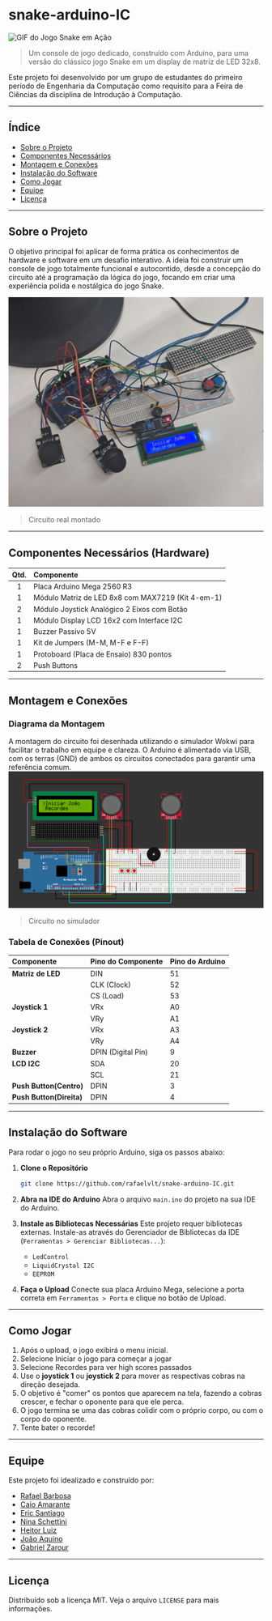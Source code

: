 # snake-arduino-IC
![GIF do Jogo Snake em Ação](https://upload.wikimedia.org/wikipedia/commons/5/55/Snake_can_be_completed.gif)
> Um console de jogo dedicado, construído com Arduino, para uma versão do clássico jogo Snake em um display de matriz de LED 32x8.

Este projeto foi desenvolvido por um grupo de estudantes do primeiro período de Engenharia da Computação como requisito para a Feira de Ciências da disciplina de Introdução à Computação.

---

## Índice

- [Sobre o Projeto](#sobre-o-projeto)
- [Componentes Necessários](#componentes-necessários-hardware)
- [Montagem e Conexões](#montagem-e-conexoes)
- [Instalação do Software](#instalação-do-software)
- [Como Jogar](#como-jogar)
- [Equipe](#equipe)
- [Licença](#licença)

---

## Sobre o Projeto

O objetivo principal foi aplicar de forma prática os conhecimentos de hardware e software em um desafio interativo. A ideia foi construir um console de jogo totalmente funcional e autocontido, desde a concepção do circuito até a programação da lógica do jogo, focando em criar uma experiência polida e nostálgica do jogo Snake.

![Foto do circuito real](fotos/circuito_real.jpeg)

> Circuito real montado

---

## Componentes Necessários (Hardware)

| Qtd. | Componente |
| :--: | :--- |
| 1 | Placa Arduino Mega 2560 R3 |
| 1 | Módulo Matriz de LED 8x8 com MAX7219 (Kit 4-em-1) |
| 2 | Módulo Joystick Analógico 2 Eixos com Botão |
| 1 | Módulo Display LCD 16x2 com Interface I2C |
| 1 | Buzzer Passivo 5V |
| 1 | Kit de Jumpers (M-M, M-F e F-F) |
| 1 | Protoboard (Placa de Ensaio) 830 pontos |
| 2 | Push Buttons |

---
## Montagem e Conexões
### Diagrama da Montagem

A montagem do circuito foi desenhada utilizando o simulador Wokwi para facilitar o trabalho em equipe e clareza. O Arduino é alimentado via USB, com os terras (GND) de ambos os circuitos conectados para garantir uma referência comum.
![Foto do Circuito no Wokwi](fotos/circuito_simulador.png)

>Circuito no simulador

### Tabela de Conexões (Pinout)

| Componente | Pino do Componente | Pino do Arduino |
| :--- | :--- | :--- |
| **Matriz de LED** | DIN | 51 |
| | CLK (Clock) | 52 |
| | CS (Load) | 53 |
| **Joystick 1** | VRx | A0 |
|               | VRy | A1 |
| **Joystick 2** | VRx | A3 |
|               | VRy | A4 |
| **Buzzer** | DPIN (Digital Pin)|9 |
| **LCD I2C** | SDA | 20 |
|             | SCL | 21 |
|**Push Button(Centro)** |DPIN |3 |
|**Push Button(Direita)** |DPIN |4 |

---

## Instalação do Software

Para rodar o jogo no seu próprio Arduino, siga os passos abaixo:

1.  **Clone o Repositório**
    ```sh
    git clone https://github.com/rafaelvlt/snake-arduino-IC.git
    ```

2.  **Abra na IDE do Arduino**
    Abra o arquivo `main.ino` do projeto na sua IDE do Arduino.

3.  **Instale as Bibliotecas Necessárias**
    Este projeto requer bibliotecas externas. Instale-as através do Gerenciador de Bibliotecas da IDE (`Ferramentas > Gerenciar Bibliotecas...`):
    -   `LedControl`
    -   `LiquidCrystal I2C`
    -   `EEPROM`

4.  **Faça o Upload**
    Conecte sua placa Arduino Mega, selecione a porta correta em `Ferramentas > Porta` e clique no botão de Upload.

---

## Como Jogar

1.  Após o upload, o jogo exibirá o menu inicial.
2.  Selecione Iniciar o jogo para começar a jogar
3.  Selecione Recordes para ver high scores passados
4.  Use o **joystick 1** ou **joystick 2** para mover as respectivas cobras na direção desejada.
5.  O objetivo é "comer" os pontos que aparecem na tela, fazendo a cobras crescer, e fechar o oponente para que ele perca.
6.  O jogo termina se uma das cobras colidir com o próprio corpo, ou com o corpo do oponente.
7.  Tente bater o recorde!

---

## Equipe

Este projeto foi idealizado e construído por:

-   [Rafael Barbosa](https://github.com/rafaelvlt)
-   [Caio Amarante](https://github.com/IrineuACgasoso)
-   [Eric Santiago](https://github.com/ARISE21)
-   [Nina Schettini](https://github.com/schettinina)
-   [Heitor Luiz](https://github.com/heitorlui-z)
-   [João Aquino](https://github.com/JoaoAquino117)
-   [Gabriel Zarour]()
---

## Licença

Distribuído sob a licença MIT. Veja o arquivo `LICENSE` para mais informações.
